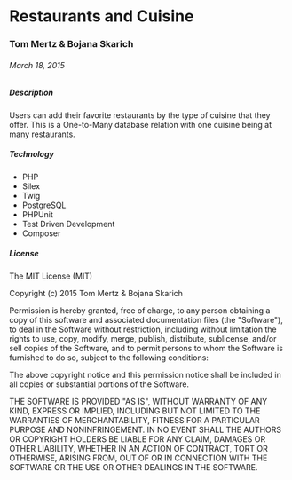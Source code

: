 # Restaurants and Cuisine

### Tom Mertz & Bojana Skarich

###### March 18, 2015

##### Description

Users can add their favorite restaurants by the type of cuisine that they offer. This is a One-to-Many database relation with one cuisine being at many restaurants.

##### Technology

* PHP
* Silex
* Twig
* PostgreSQL
* PHPUnit
* Test Driven Development
* Composer

##### License

The MIT License (MIT)

Copyright (c) 2015 Tom Mertz & Bojana Skarich

Permission is hereby granted, free of charge, to any person obtaining a copy
of this software and associated documentation files (the "Software"), to deal
in the Software without restriction, including without limitation the rights
to use, copy, modify, merge, publish, distribute, sublicense, and/or sell
copies of the Software, and to permit persons to whom the Software is
furnished to do so, subject to the following conditions:

The above copyright notice and this permission notice shall be included in
all copies or substantial portions of the Software.

THE SOFTWARE IS PROVIDED "AS IS", WITHOUT WARRANTY OF ANY KIND, EXPRESS OR
IMPLIED, INCLUDING BUT NOT LIMITED TO THE WARRANTIES OF MERCHANTABILITY,
FITNESS FOR A PARTICULAR PURPOSE AND NONINFRINGEMENT. IN NO EVENT SHALL THE
AUTHORS OR COPYRIGHT HOLDERS BE LIABLE FOR ANY CLAIM, DAMAGES OR OTHER
LIABILITY, WHETHER IN AN ACTION OF CONTRACT, TORT OR OTHERWISE, ARISING FROM,
OUT OF OR IN CONNECTION WITH THE SOFTWARE OR THE USE OR OTHER DEALINGS IN
THE SOFTWARE.
